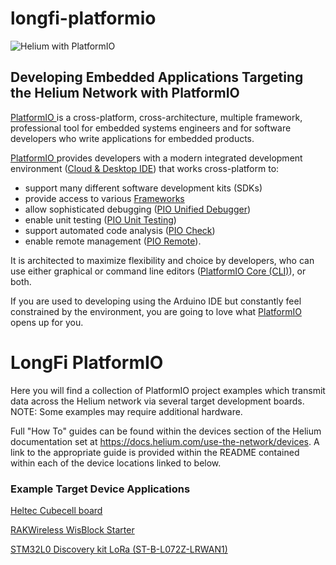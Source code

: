 # longfi-platformio
![Helium with PlatformIO][logo]

[logo]: assets/logo-horizontalblue_bug.png "Helium with PlatformIO"

## Developing Embedded Applications Targeting the Helium Network with PlatformIO

[PlatformIO ](https://platformio.org/)is a cross-platform, cross-architecture, multiple framework, professional tool for embedded systems engineers and for software developers who write applications for embedded products.

[PlatformIO ](https://platformio.org/)provides developers with a modern integrated development environment \([Cloud & Desktop IDE](https://docs.platformio.org/en/latest/integration/ide/index.html#ide)\) that works cross-platform to:
* support many different software development kits \(SDKs\)
* provide access to various [Frameworks](https://docs.platformio.org/en/latest/frameworks/index.html#frameworks)
* allow sophisticated debugging \([PIO Unified Debugger](https://docs.platformio.org/en/latest/plus/debugging.html#piodebug)\)
* enable unit testing \([PIO Unit Testing](https://docs.platformio.org/en/latest/plus/unit-testing.html#unit-testing)\)
* support automated code analysis \([PIO Check](https://docs.platformio.org/en/latest/plus/pio-check.html#piocheck)\)
* enable remote management \([PIO Remote](https://docs.platformio.org/en/latest/plus/pio-remote.html#pioremote)\).

It is architected to maximize flexibility and choice by developers, who can use either graphical or command line editors \([PlatformIO Core \(CLI\)](https://docs.platformio.org/en/latest/core/index.html#piocore)\), or both.

If you are used to developing using the Arduino IDE but constantly feel constrained by the environment, you are going to love what [PlatformIO ](https://platformio.org/)opens up for you.

# LongFi PlatformIO

Here you will find a collection of PlatformIO project examples which transmit data across the Helium network via several target development boards. NOTE: Some examples may require additional hardware.

Full "How To" guides can be found within the devices section of the Helium documentation set at https://docs.helium.com/use-the-network/devices. A link to the appropriate guide is provided within the README contained within each of the device locations linked to below.

### Example Target Device Applications

[Heltec Cubecell board](Heltec-CubeCell-Board/README.md)

[RAKWireless WisBlock Starter](RAKWireless-WisBlock/README.md)

[STM32L0 Discovery kit LoRa (ST-B-L072Z-LRWAN1)](ST-B-L072Z-LRWAN1/README.md)


